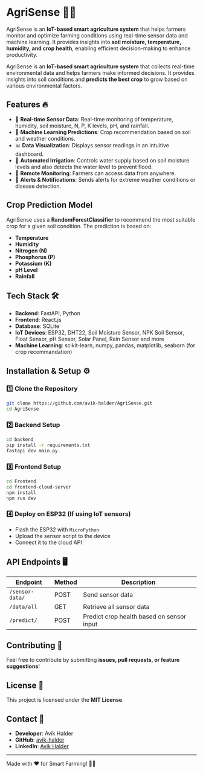 # AgriSense 🌾🚀

AgriSense is an **IoT-based smart agriculture system** that helps farmers monitor and optimize farming conditions using real-time sensor data and machine learning. It provides insights into **soil moisture, temperature, humidity, and crop health**, enabling efficient decision-making to enhance productivity.

AgriSense is an **IoT-based smart agriculture system** that collects real-time environmental data and helps farmers make informed decisions. It provides insights into soil conditions and **predicts the best crop** to grow based on various environmental factors.

## Features 🔥
- 📡 **Real-time Sensor Data**: Real-time monitoring of temperature, humidity, soil moisture, N, P, K levels, pH, and rainfall.
- 🤖 **Machine Learning Predictions**: Crop recommendation based on soil and weather conditions.
- 📊 **Data Visualization**: Displays sensor readings in an intuitive dashboard.
- 🌱 **Automated Irrigation**: Controls water supply based on soil moisture levels and also detects the water level to prevent flood.
- 📍 **Remote Monitoring**: Farmers can access data from anywhere.
- 🔔 **Alerts & Notifications**: Sends alerts for extreme weather conditions or disease detection.

## Crop Prediction Model
AgriSense uses a **RandomForestClassifier** to recommend the most suitable crop for a given soil condition. The prediction is based on:
- **Temperature**
- **Humidity**
- **Nitrogen (N)**
- **Phosphorus (P)**
- **Potassium (K)**
- **pH Level**
- **Rainfall**

## Tech Stack 🛠️
- **Backend**: FastAPI, Python
- **Frontend**: React.js
- **Database**: SQLite
- **IoT Devices**: ESP32, DHT22, Soil Moisture Sensor, NPK Soil Sensor, Float Sensor, pH Sensor, Solar Panel, Rain Sensor and more
- **Machine Learning**: scikit-learn, numpy, pandas, matplotlib, seaborn (for crop recommandation)

## Installation & Setup ⚙️
### 1️⃣ Clone the Repository
```bash
git clone https://github.com/avik-halder/AgriSense.git
cd AgriSense
```

### 2️⃣ Backend Setup
```bash
cd backend
pip install -r requirements.txt
fastapi dev main.py
```

### 3️⃣ Frontend Setup
```bash
cd Frontend
cd frontend-cloud-server
npm install
npm run dev
```

### 4️⃣ Deploy on ESP32 (If using IoT sensors)
- Flash the ESP32 with `MicroPython`
- Upload the sensor script to the device
- Connect it to the cloud API

## API Endpoints 🖥️
| Endpoint | Method | Description |
|----------|--------|-------------|
| `/sensor-data/` | POST | Send sensor data |
| `/data/all` | GET | Retrieve all sensor data |
| `/predict/` | POST | Predict crop health based on sensor input |

## Contributing 🤝
Feel free to contribute by submitting **issues, pull requests, or feature suggestions**!

## License 📜
This project is licensed under the **MIT License**.

## Contact 📧
- **Developer**: Avik Halder  
- **GitHub**: [avik-halder](https://github.com/avik-halder)  
- **LinkedIn**: [Avik Halder](https://www.linkedin.com/in/avik-halder/)  

---
Made with ❤️ for Smart Farming! 🚜🌿